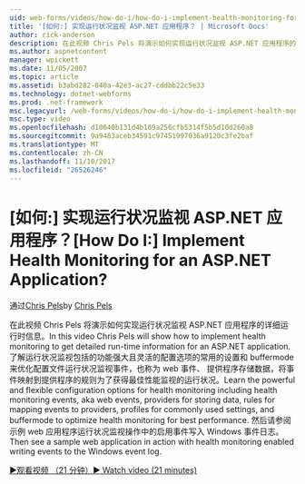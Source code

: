 ```yaml
---
uid: web-forms/videos/how-do-i/how-do-i-implement-health-monitoring-for-an-aspnet-application
title: '[如何:] 实现运行状况监视 ASP.NET 应用程序？ | Microsoft Docs'
author: rick-anderson
description: 在此视频 Chris Pels 将演示如何实现运行状况监视 ASP.NET 应用程序的详细运行时信息。 了解强大和...
ms.author: aspnetcontent
manager: wpickett
ms.date: 11/05/2007
ms.topic: article
ms.assetid: b3abd282-840a-42e3-ac27-cddbb22c5e33
ms.technology: dotnet-webforms
ms.prod: .net-framework
msc.legacyurl: /web-forms/videos/how-do-i/how-do-i-implement-health-monitoring-for-an-aspnet-application
msc.type: video
ms.openlocfilehash: d10640b131d4b169a256cfb5314f5b5d10d260a8
ms.sourcegitcommit: 9a9483aceb34591c97451997036a9120c3fe2baf
ms.translationtype: MT
ms.contentlocale: zh-CN
ms.lasthandoff: 11/10/2017
ms.locfileid: "26526246"
---
```

<a name="how-do-i--implement-health-monitoring-for-an-aspnet-application"></a><span data-ttu-id="26707-105">[如何:] 实现运行状况监视 ASP.NET 应用程序？</span><span class="sxs-lookup"><span data-stu-id="26707-105">[How Do I:]  Implement Health Monitoring for an ASP.NET Application?</span></span>
====================
<span data-ttu-id="26707-106">通过[Chris Pels](https://twitter.com/chrispels)</span><span class="sxs-lookup"><span data-stu-id="26707-106">by [Chris Pels](https://twitter.com/chrispels)</span></span>

<span data-ttu-id="26707-107">在此视频 Chris Pels 将演示如何实现运行状况监视 ASP.NET 应用程序的详细运行时信息。</span><span class="sxs-lookup"><span data-stu-id="26707-107">In this video Chris Pels will show how to implement health monitoring to get detailed run-time information for an ASP.NET application.</span></span> <span data-ttu-id="26707-108">了解运行状况监视包括的功能强大且灵活的配置选项的常用的设置和 buffermode 来优化配置文件运行状况监视事件，也称为 web 事件、 提供程序存储数据，将事件映射到提供程序的规则为了获得最佳性能监视的运行状况。</span><span class="sxs-lookup"><span data-stu-id="26707-108">Learn the powerful and flexible configuration options for health monitoring including health monitoring events, aka web events, providers for storing data, rules for mapping events to providers, profiles for commonly used settings, and buffermode to optimize health monitoring for best performance.</span></span> <span data-ttu-id="26707-109">然后请参阅示例 web 应用程序运行状况监视操作中的启用事件写入 Windows 事件日志。</span><span class="sxs-lookup"><span data-stu-id="26707-109">Then see a sample web application in action with health monitoring enabled writing events to the Windows event log.</span></span>

[<span data-ttu-id="26707-110">&#9654;观看视频 （21 分钟）</span><span class="sxs-lookup"><span data-stu-id="26707-110">&#9654; Watch video (21 minutes)</span></span>](https://channel9.msdn.com/Blogs/ASP-NET-Site-Videos/how-do-i-implement-health-monitoring-for-an-aspnet-application)
